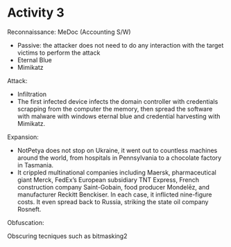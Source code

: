 # Activity 3

Reconnaissance: MeDoc (Accounting S/W)

* Passive: the attacker does not need to do any interaction with the target victims to perform the attack
* Eternal Blue
* Mimikatz

Attack: 

* Infiltration
* The first infected device infects the domain controller with credentials scrapping from the computer the memory, then spread the software with malware with windows eternal blue and credential harvesting with Mimikatz.

Expansion:

* NotPetya does not stop on Ukraine, it went out to countless machines around the world, from hospitals in Pennsylvania to a chocolate factory in Tasmania. 
* It ­crippled multinational companies including Maersk, pharmaceutical giant Merck, FedEx’s European subsidiary TNT Express, French construction company Saint-Gobain, food producer Mondelēz, and manufacturer Reckitt Benckiser. In each case, it inflicted nine-figure costs. It even spread back to Russia, striking the state oil company Rosneft.

Obfuscation:

Obscuring tecniques such as bitmasking2
